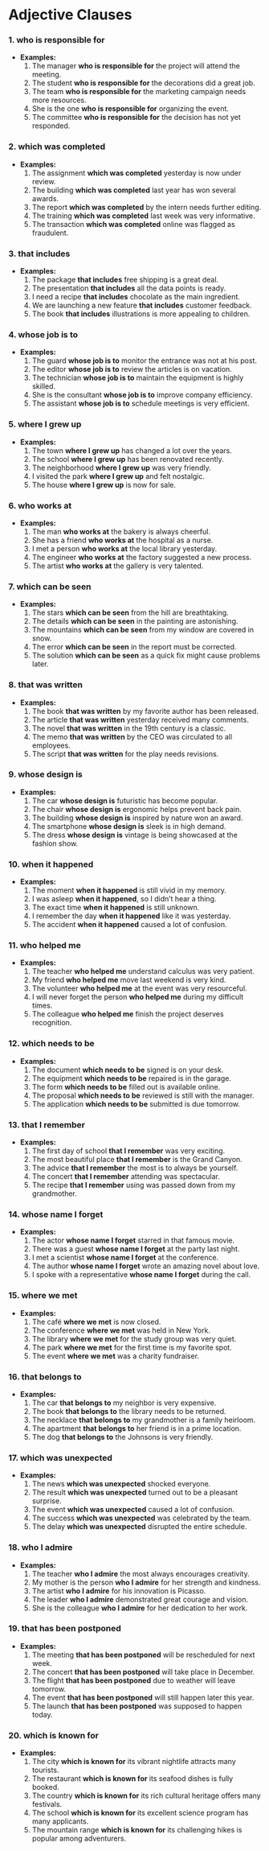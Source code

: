 # Adjective Clauses

### 1. **who is responsible for**
   - **Examples:**
     1. The manager **who is responsible for** the project will attend the meeting.
     2. The student **who is responsible for** the decorations did a great job.
     3. The team **who is responsible for** the marketing campaign needs more resources.
     4. She is the one **who is responsible for** organizing the event.
     5. The committee **who is responsible for** the decision has not yet responded.

### 2. **which was completed**
   - **Examples:**
     1. The assignment **which was completed** yesterday is now under review.
     2. The building **which was completed** last year has won several awards.
     3. The report **which was completed** by the intern needs further editing.
     4. The training **which was completed** last week was very informative.
     5. The transaction **which was completed** online was flagged as fraudulent.

### 3. **that includes**
   - **Examples:**
     1. The package **that includes** free shipping is a great deal.
     2. The presentation **that includes** all the data points is ready.
     3. I need a recipe **that includes** chocolate as the main ingredient.
     4. We are launching a new feature **that includes** customer feedback.
     5. The book **that includes** illustrations is more appealing to children.

### 4. **whose job is to**
   - **Examples:**
     1. The guard **whose job is to** monitor the entrance was not at his post.
     2. The editor **whose job is to** review the articles is on vacation.
     3. The technician **whose job is to** maintain the equipment is highly skilled.
     4. She is the consultant **whose job is to** improve company efficiency.
     5. The assistant **whose job is to** schedule meetings is very efficient.

### 5. **where I grew up**
   - **Examples:**
     1. The town **where I grew up** has changed a lot over the years.
     2. The school **where I grew up** has been renovated recently.
     3. The neighborhood **where I grew up** was very friendly.
     4. I visited the park **where I grew up** and felt nostalgic.
     5. The house **where I grew up** is now for sale.

### 6. **who works at**
   - **Examples:**
     1. The man **who works at** the bakery is always cheerful.
     2. She has a friend **who works at** the hospital as a nurse.
     3. I met a person **who works at** the local library yesterday.
     4. The engineer **who works at** the factory suggested a new process.
     5. The artist **who works at** the gallery is very talented.

### 7. **which can be seen**
   - **Examples:**
     1. The stars **which can be seen** from the hill are breathtaking.
     2. The details **which can be seen** in the painting are astonishing.
     3. The mountains **which can be seen** from my window are covered in snow.
     4. The error **which can be seen** in the report must be corrected.
     5. The solution **which can be seen** as a quick fix might cause problems later.

### 8. **that was written**
   - **Examples:**
     1. The book **that was written** by my favorite author has been released.
     2. The article **that was written** yesterday received many comments.
     3. The novel **that was written** in the 19th century is a classic.
     4. The memo **that was written** by the CEO was circulated to all employees.
     5. The script **that was written** for the play needs revisions.

### 9. **whose design is**
   - **Examples:**
     1. The car **whose design is** futuristic has become popular.
     2. The chair **whose design is** ergonomic helps prevent back pain.
     3. The building **whose design is** inspired by nature won an award.
     4. The smartphone **whose design is** sleek is in high demand.
     5. The dress **whose design is** vintage is being showcased at the fashion show.

### 10. **when it happened**
   - **Examples:**
     1. The moment **when it happened** is still vivid in my memory.
     2. I was asleep **when it happened**, so I didn’t hear a thing.
     3. The exact time **when it happened** is still unknown.
     4. I remember the day **when it happened** like it was yesterday.
     5. The accident **when it happened** caused a lot of confusion.

### 11. **who helped me**
   - **Examples:**
     1. The teacher **who helped me** understand calculus was very patient.
     2. My friend **who helped me** move last weekend is very kind.
     3. The volunteer **who helped me** at the event was very resourceful.
     4. I will never forget the person **who helped me** during my difficult times.
     5. The colleague **who helped me** finish the project deserves recognition.

### 12. **which needs to be**
   - **Examples:**
     1. The document **which needs to be** signed is on your desk.
     2. The equipment **which needs to be** repaired is in the garage.
     3. The form **which needs to be** filled out is available online.
     4. The proposal **which needs to be** reviewed is still with the manager.
     5. The application **which needs to be** submitted is due tomorrow.

### 13. **that I remember**
   - **Examples:**
     1. The first day of school **that I remember** was very exciting.
     2. The most beautiful place **that I remember** is the Grand Canyon.
     3. The advice **that I remember** the most is to always be yourself.
     4. The concert **that I remember** attending was spectacular.
     5. The recipe **that I remember** using was passed down from my grandmother.

### 14. **whose name I forget**
   - **Examples:**
     1. The actor **whose name I forget** starred in that famous movie.
     2. There was a guest **whose name I forget** at the party last night.
     3. I met a scientist **whose name I forget** at the conference.
     4. The author **whose name I forget** wrote an amazing novel about love.
     5. I spoke with a representative **whose name I forget** during the call.

### 15. **where we met**
   - **Examples:**
     1. The café **where we met** is now closed.
     2. The conference **where we met** was held in New York.
     3. The library **where we met** for the study group was very quiet.
     4. The park **where we met** for the first time is my favorite spot.
     5. The event **where we met** was a charity fundraiser.

### 16. **that belongs to**
   - **Examples:**
     1. The car **that belongs to** my neighbor is very expensive.
     2. The book **that belongs to** the library needs to be returned.
     3. The necklace **that belongs to** my grandmother is a family heirloom.
     4. The apartment **that belongs to** her friend is in a prime location.
     5. The dog **that belongs to** the Johnsons is very friendly.

### 17. **which was unexpected**
   - **Examples:**
     1. The news **which was unexpected** shocked everyone.
     2. The result **which was unexpected** turned out to be a pleasant surprise.
     3. The event **which was unexpected** caused a lot of confusion.
     4. The success **which was unexpected** was celebrated by the team.
     5. The delay **which was unexpected** disrupted the entire schedule.

### 18. **who I admire**
   - **Examples:**
     1. The teacher **who I admire** the most always encourages creativity.
     2. My mother is the person **who I admire** for her strength and kindness.
     3. The artist **who I admire** for his innovation is Picasso.
     4. The leader **who I admire** demonstrated great courage and vision.
     5. She is the colleague **who I admire** for her dedication to her work.

### 19. **that has been postponed**
   - **Examples:**
     1. The meeting **that has been postponed** will be rescheduled for next week.
     2. The concert **that has been postponed** will take place in December.
     3. The flight **that has been postponed** due to weather will leave tomorrow.
     4. The event **that has been postponed** will still happen later this year.
     5. The launch **that has been postponed** was supposed to happen today.

### 20. **which is known for**
   - **Examples:**
     1. The city **which is known for** its vibrant nightlife attracts many tourists.
     2. The restaurant **which is known for** its seafood dishes is fully booked.
     3. The country **which is known for** its rich cultural heritage offers many festivals.
     4. The school **which is known for** its excellent science program has many applicants.
     5. The mountain range **which is known for** its challenging hikes is popular among adventurers.

